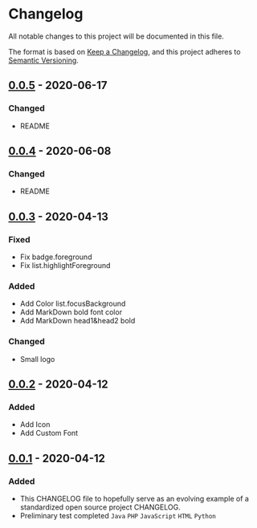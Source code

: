 # Changelog
All notable changes to this project will be documented in this file.

The format is based on [Keep a Changelog](https://keepachangelog.com/en/1.0.0/),
and this project adheres to [Semantic Versioning](https://semver.org/spec/v2.0.0.html).

## [0.0.5] - 2020-06-17
### Changed
- README

## [0.0.4] - 2020-06-08
### Changed
- README

## [0.0.3] - 2020-04-13
### Fixed
- Fix badge.foreground
- Fix list.highlightForeground
### Added
- Add Color list.focusBackground
- Add MarkDown bold font color
- Add MarkDown head1&head2 bold
### Changed
- Small logo


## [0.0.2] - 2020-04-12
### Added
- Add Icon
- Add Custom Font

## [0.0.1] - 2020-04-12
### Added
- This CHANGELOG file to hopefully serve as an evolving example of a
  standardized open source project CHANGELOG.
- Preliminary test completed `Java` `PHP` `JavaScript` `HTML` `Python`


[0.0.1]: https://github.com/yezige/vscode-theme-green-eyecare/releases/tag/v0.0.1
[0.0.2]: https://github.com/yezige/vscode-theme-green-eyecare/releases/tag/v0.0.2
[0.0.3]: https://github.com/yezige/vscode-theme-green-eyecare/releases/tag/v0.0.3
[0.0.4]: https://github.com/yezige/vscode-theme-green-eyecare/releases/tag/v0.0.4
[0.0.5]: https://github.com/yezige/vscode-theme-green-eyecare/releases/tag/v0.0.5